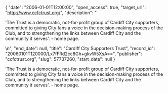 {
  "date": "2006-01-01T12:00:00", 
  "open_access": true, 
  "target_url": "http://www.ccfctrust.org/", 
  "description": "<p>'The Trust is a democratic, not-for-profit group of Cardiff City supporters, committed to giving City fans a voice in the decision-making process of the Club, and to strengthening the links between Cardiff City and the community it serves'. - home page.</p>\n", 
  "end_date": null, 
  "title": "Cardiff City Supporters Trust", 
  "record_id": "20060101T120000/Lx7fFRd2cc8Gh+gkvW5XsA==", 
  "publisher": "ccfctrust.org", 
  "slug": 57737260, 
  "start_date": null
}

<p>'The Trust is a democratic, not-for-profit group of Cardiff City supporters, committed to giving City fans a voice in the decision-making process of the Club, and to strengthening the links between Cardiff City and the community it serves'. - home page.</p>
